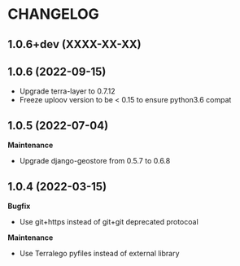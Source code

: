 CHANGELOG
=========

1.0.6+dev  (XXXX-XX-XX)
-----------------------


1.0.6      (2022-09-15)
-----------------------

 * Upgrade terra-layer to 0.7.12
 * Freeze uploov version to be < 0.15 to ensure python3.6 compat


1.0.5      (2022-07-04)
-----------------------

**Maintenance**

 * Upgrade django-geostore from 0.5.7 to 0.6.8


1.0.4      (2022-03-15)
-----------------------

**Bugfix**

 * Use git+https instead of git+git deprecated protocoal

**Maintenance**

 * Use Terralego pyfiles instead of external library

